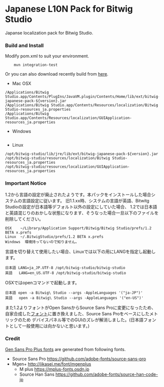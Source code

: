 Japanese L10N Pack for Bitwig Studio
================

Japanse localization pack for Bitwig Studio.

### Build and Install

Modify pom.xml to suit your environment.

```
    mvn integration-test
```
Or you can also download recently build from [here](https://www.dropbox.com/sh/6stkj1n9670qvx8/AAAnXeUKrLX4nreH8sQhvuCqa).

* Mac OSX
```
/Applications/Bitwig Studio.app/Contents/PlugIns/JavaVM.plugin/Contents/Home/lib/ext/bitwig-japanese-pack-${version}.jar
/Applications/Bitwig Studio.app/Contents/Resources/localization/Bitwig Studio-resources_ja.properties
/Applications/Bitwig Studio.app/Contents/Resources/localization/GUIApplication-resources_ja.properties
```

* Windows
```
```

* Linux
```
/opt/bitwig-studio/lib/jre/lib/ext/bitwig-japanese-pack-${version}.jar
/opt/bitwig-studio/resources/localization/Bitwig Studio-resources_ja.properties
/opt/bitwig-studio/resources/localization/GUIApplication-resources_ja.properties
```

### Important Notice
1.2から言語の設定が廃止されたようです。本パックをインストールした場合システムの言語設定に従います。
旧1.1.xx時、システムの言語が英語、Bitwitg Studioの設定が日本語等デフォルト以外の設定にしていた場合、
1.2では日本語と英語混じりのおかしな状態になります、そうなった場合一旦以下のファイルを削除してください。
```
OSX    ~/Library/Application Support/Bitwig/Bitwig Studio/prefs/1.2 BETA x.prefs
Linux  ~/.BitwigStudio/prefs/1.2 BETA x.prefs
Windows  環境持ってないので知りません。
```
言語を切り替えて使用したい場合、Linuxでは以下の用にLANGを指定し起動します。
```
日本語 LANG=ja_JP.UTF-8 /opt/bitwig-studio/bitwig-studio
英語   LANG=en_US.UTF-8 /opt/bitwig-studio/bitwig-studio
```
OSXではopenコマンドで起動します。
```
日本語 open -a Bitwig\ Studio --args -AppleLanguages '("ja-JP")'
英語   open -a Bitwig\ Studio --args -AppleLanguages '("en-US")'
```
また1.2よりフォントがOpen SansからSource Sans Proに変更になったため、
自家合成した[フォント](https://github.com/jhorology/bitwig-japanese-pack/tree/master/fonts)に置き換えました、Source Sans Proをベースにしたメトリックのため
デバイスパネル等でのGUIのズレが解消しました。(日本語フォントとして一般使用には向かないと思います。)

### Credit
[Gen Sans Pro Plus fonts](https://github.com/jhorology/bitwig-japanese-pack/tree/master/fonts) are generated from following fonts.
  - Source Sans Pro https://github.com/adobe-fonts/source-sans-pro
  - Mgen+ http://jikasei.me/font/mgenplus
    - M plus https://mplus-fonts.osdn.jp
    - Source Han Sans  https://github.com/adobe-fonts/source-han-code-jp
